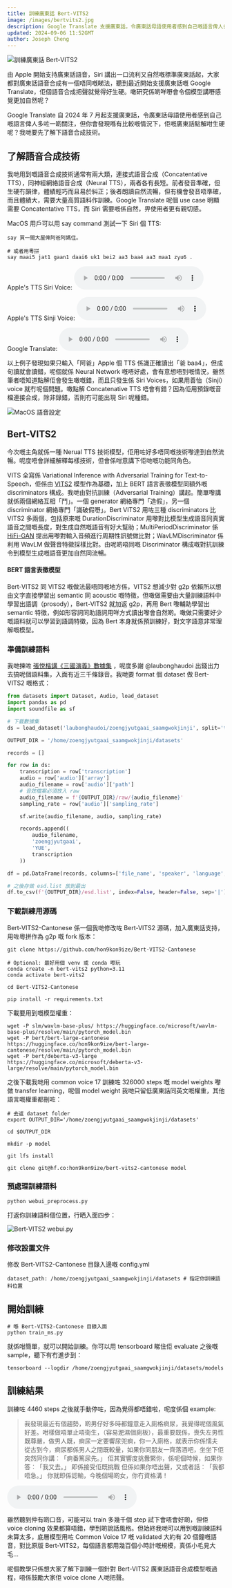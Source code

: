 ```yaml
---
title: 訓練廣東話 Bert-VITS2
image: /images/bertvits2.jpg
description: Google Translate 支援廣東話，令廣東話母語使用者感到自己嘅語言俾人多咗一啲關注，但你會發現喺有比較嘅情況下，佢嘅廣東話點解咁生硬呢？
updated: 2024-09-06 11:52GMT
author: Joseph Cheng
---
```


![訓練廣東話 Bert-VITS2](/images/bertvits2.jpg)

由 Apple 開始支持廣東話語音，Siri 講出一口流利又自然嘅標準廣東話起，大家都對廣東話語音合成有一個唔同嘅睇法，聽到最近開始支援廣東話嘅 Google Translate，佢個語音合成把聲就覺得好生硬。噉研究係啲咩嘢會令個模型講嘢感覺更加自然呢？

Google Translate 自 2024 年 7 月起支援廣東話，令廣東話母語使用者感到自己嘅語言俾人多咗一啲關注，但你會發現喺有比較嘅情況下，佢嘅廣東話點解咁生硬呢？我哋要先了解下語音合成技術。

## 了解語音合成技術

我哋用到嘅語音合成技術通常有兩大類，連接式語音合成（Concatentative TTS），同神經網絡語音合成（Neural TTS），兩者各有長短。前者發音準確，但生硬冇韻律，體績輕巧而且易於糾正；後者朗讀自然流暢，但有機會發音唔準確，而且體績大，需要大量高質語料作訓練。Google Translate 呢個 use case 明顯需要 Concatentative TTS，而 Siri 需要嘅係自然，畀使用者更有親切感。

MacOS 用戶可以用 say command 測試一下 Siri 個 TTS:

```shell
say 買一間大屋俾阿爸阿媽住。

# 或者用粵拼
say maai5 jat1 gaan1 daai6 uk1 bei2 aa3 baa4 aa3 maa1 zyu6 .
```

Apple's TTS Siri Voice:
![Apple's TTS Siri Voice](/audios/siri_test.wav)

Apple's TTS Sinji Voice:
![Apple's TTS Sinji Voice](/audios/siri_test2.wav)

Google Translate:
![Google Translate](/audios/translate_tts.mp3)

以上例子發現如果只輸入「阿爸」Apple 個 TTS 係識正確讀出「爸 baa4」，但成句讀就會讀錯，呢個就係 Neural Network 嘅唔好處，會有意想唔到嘅情況，雖然筆者唔知道點解佢會發生噉嘅錯，而且只發生係 Siri Voices，如果用善怡（Sinji）voice 就冇呢個問題。噉點解 Concatenative TTS 唔會有錯？因為佢用預錄嘅音檔連接合成，除非錄錯，否則冇可能出現 Siri 呢種錯。

![MacOS 語音設定](/images/screenshot1.png)

## Bert-VITS2

今次嘅主角就係一種 Nerual TTS 技術模型，佢用咗好多唔同嘅技術嚟達到自然流暢。呢度唔會詳細解釋每樣技術，但會係咁意講下佢哋嘅功能同角色。

VITS 全寫係 Variational Inference with Adversarial Training for Text-to-Speech，佢係由 [VITS2](https://arxiv.org/abs/2307.16430) 模型作為基礎，加上 BERT 語言表徵模型同額外嘅 discriminators 構成。我哋由對抗訓練（Adversarial Training）講起。簡單嚟講就係兩個網絡互相「鬥」。一個 generator 網絡專門「造假」，另一個 discriminator 網絡專門「識破假嘢」。Bert VITS2 用咗三種 discriminators 比 VITS2 多兩個，包括原來嘅 DurationDiscriminator 用嚟對比模型生成語音同真實語音之間嘅長度，對生成自然嘅語音有好大幫助；MultiPeriodDiscriminator 係 [HiFi-GAN](https://arxiv.org/pdf/2010.05646) 提出用嚟對輸入音頻進行周期性訊號做比對；WavLMDiscriminator 係利用 WavLM 做聲音特徵採樣比對。由呢啲唔同嘅 Discriminator 構成嘅對抗訓練令到模型生成嘅語音更加自然同流暢。

#### BERT 語言表徵模型

Bert-VITS2 同 VITS2 嘅做法最唔同嘅地方係，VITS2 想減少對 g2p 依賴所以想由文字直接學習出 semantic 同 acoustic 嘅特徵，但噉做需要由大量訓練語料中學習出語調（prosody），Bert-VITS2 就加返 g2p，再用 Bert 嚟輔助學習出 semantic 特徵，例如形容詞同助語詞用咩方式讀出嚟會自然啲。噉做只需要好少嘅語料就可以學習到語調特徵，因為 Bert 本身就係預訓練好，對文字語意非常理解嘅模型。

### 準備訓練語料

我哋揀咗 [張悦楷講《三國演義》數據集](https://huggingface.co/datasets/laubonghaudoi/zoengjyutgaai_saamgwokjinji) ，呢度多謝 @laubonghaudoi 出錢出力去搞呢個語料集，入面有近三千條錄音。我哋要 format 個 dataset 做 Bert-VITS2 嘅格式：

```python
from datasets import Dataset, Audio, load_dataset
import pandas as pd
import soundfile as sf

# 下載數據集
ds = load_dataset('laubonghaudoi/zoengjyutgaai_saamgwokjinji', split='train')

OUTPUT_DIR = '/home/zoengjyutgaai_saamgwokjinji/datasets'

records = []

for row in ds:
    transcription = row['transcription']
    audio = row['audio']['array']
    audio_filename = row['audio']['path']
    # 音效檔案必須放入 raw
    audio_filename = f'{OUTPUT_DIR}/raw/{audio_filename}'
    sampling_rate = row['audio']['sampling_rate']

    sf.write(audio_filename, audio, sampling_rate)

    records.append((
        audio_filename,
        'zoengjyutgaai',
        'YUE',
        transcription
    ))

df = pd.DataFrame(records, columns=['file_name', 'speaker', 'language', 'transcription'])

# 之後存做 esd.list 放到最出
df.to_csv(f'{OUTPUT_DIR}/esd.list', index=False, header=False, sep='|')

```

### 下載訓練用源碼

Bert-VITS2-Cantonese 係一個我哋修改咗 Bert-VITS2 源碼，加入廣東話支持，用咗粵拼作為 g2p 嘅 fork 版本：

```shell
git clone https://github.com/hon9kon9ize/Bert-VITS2-Cantonese

# Optional: 最好用個 venv 或 conda 嚟玩
conda create -n bert-vits2 python=3.11
conda activate bert-vits2

cd Bert-VITS2-Cantonese

pip install -r requirements.txt
```

下載要用到嘅模型權重：

```shell
wget -P slm/wavlm-base-plus/ https://huggingface.co/microsoft/wavlm-base-plus/resolve/main/pytorch_model.bin
wget -P bert/bert-large-cantonese https://huggingface.co/hon9kon9ize/bert-large-cantonese/resolve/main/pytorch_model.bin
wget -P bert/deberta-v3-large https://huggingface.co/microsoft/deberta-v3-large/resolve/main/pytorch_model.bin
```

之後下載我哋用 common voice 17 訓練咗 326000 steps 嘅 model weights 嚟做 transfer learning，呢個 model weight 我哋只留低廣東話同英文嘅權重，其他語言嘅權重都刪咗：

```shell
# 去返 dataset folder
export OUTPUT_DIR='/home/zoengjyutgaai_saamgwokjinji/datasets'

cd $OUTPUT_DIR

mkdir -p model

git lfs install

git clone git@hf.co:hon9kon9ize/bert-vits2-cantonese model
```

### 預處理訓練語料

```shell
python webui_preprocess.py
```

打返你訓練語料個位置，行晒入面四步：

![Bert-VITS2 webui.py](/images/screenshot2.png)

### 修改設置文件

修改 Bert-VITS2-Cantonese 目錄入邊嘅 config.yml

```
dataset_path: /home/zoengjyutgaai_saamgwokjinji/datasets # 指定你訓練語料位置
```

## 開始訓練

```shell
# 喺 Bert-VITS2-Cantonese 目錄入面
python train_ms.py
```

就係咁簡單，就可以開始訓練。你可以用 tensorboard 睇住佢 evaluate 之後嘅 sample，聽下有冇進步到：

```shell
tensorboard --logdir /home/zoengjyutgaai_saamgwokjinji/datasets/models
```

## 訓練結果

訓練咗 4460 steps 之後就手動停咗，因為覺得都唔錯啦，呢度係個 example:

> 我發現最近有個趨勢，啲男仔好多時都鐘意走入廁格痾尿，我覺得呢個風氣好差。咁樣做唔單止唔衛生，（容易淝濕個廁板），最重要既係，喪失左男性既尊嚴，做男人既，痾尿一定要響尿兜痾，你一入廁格，就表示你係懦夫 從古到今，痾尿都係男人之間既較量，如果你同朋友一齊落酒吧，坐坐下佢突然同你講︰「痾番篤尿先。」 佢其實響度挑釁緊你，係呢個時候，如果你答︰「我又去。」 即係接受佢既挑戰 但係如果你唔出聲，又或者話︰「我都唔急。」 你就即係認輸，今晚個場啲女，你冇資格溝！

![訓練結果mp3](/audios/tts_result.mp3)

雖然聽到仲有啲口音，可能可以 train 多幾千個 step 試下會唔會好啲，但佢 voice cloning 效果都算唔錯，學到啲說話風格。但始終我哋可以用到嘅訓練語料未算太多，底層模型用咗 Common Voice 17 嘅 validated 大約有 20 個鐘嘅語音，對比原版 Bert-VITS2，每個語言都用幾百個小時計嘅規模，真係小毛見大毛...

呢個教學只係想大家了解下訓練一個針對 Bert-VITS2 廣東話語音合成模型嘅過程，唔係鼓勵大家佢 voice clone 人哋把聲。